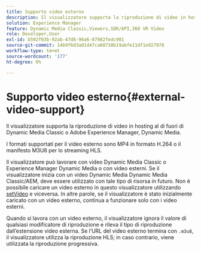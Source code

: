 ```yaml
---
title: Supporto video esterno
description: Il visualizzatore supporta la riproduzione di video in hosting al di fuori di Dynamic Media Classic o Adobe Experience Manager, Dynamic Media.
solution: Experience Manager
feature: Dynamic Media Classic,Viewers,SDK/API,360 VR Video
role: Developer,User
exl-id: b592f03b-92ab-47d8-96a6-87982fedc901
source-git-commit: 14b9f6d3a01d47ca60710b19abfe11df1e927978
workflow-type: tm+mt
source-wordcount: '177'
ht-degree: 0%

---
```


# Supporto video esterno{#external-video-support}

Il visualizzatore supporta la riproduzione di video in hosting al di fuori di Dynamic Media Classic o Adobe Experience Manager, Dynamic Media.

I formati supportati per il video esterno sono MP4 in formato H.264 o il manifesto M3U8 per lo streaming HLS.

Il visualizzatore può lavorare con video Dynamic Media Classic o Experience Manager Dynamic Media o con video esterni. Se il visualizzatore inizia con un video Dynamic Media Dynamic Media Classic/AEM, deve essere utilizzato con tale tipo di risorsa in futuro. Non è possibile caricare un video esterno in questo visualizzatore utilizzando [setVideo](../../c-html5-aem-asset-viewers/c-html5-aem-video360/c-html5-aem-video360-javascriptapiref/r-html5-aem-video360-javascriptapiref-setvideo.md#reference-85d3422d6ce64a36ac74827120b5a17c) e viceversa. In altre parole, se il visualizzatore è stato inizialmente caricato con un video esterno, continua a funzionare solo con i video esterni.

Quando si lavora con un video esterno, il visualizzatore ignora il valore di qualsiasi modificatore di riproduzione e rileva il tipo di riproduzione dall’estensione video esterna. Se l’URL del video esterno termina con `.m3u8`, il visualizzatore utilizza la riproduzione HLS; in caso contrario, viene utilizzata la riproduzione progressiva.
